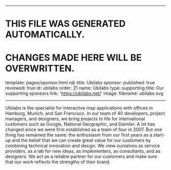 ----

# THIS FILE WAS GENERATED AUTOMATICALLY.
# CHANGES MADE HERE WILL BE OVERWRITTEN.

template: pages/sponsor.html.njk
title: Ubilabs
sponsor:
  published: true
  reviewed: true
  id: ubilabs
  order: 21
  name: Ubilabs
  type: supporting
  title: Our supporting sponsors
  link: 'https://ubilabs.net/'
  image:
    filename: ubilabs.svg

----

Ubilabs is the specialist for interactive map applications with offices in
Hamburg, Munich, and San Francisco. In our team of 40 developers, project
managers, and designers, we bring projects to life for international customers
such as Google, National Geographic, and Daimler. A lot has changed since we
were first established as a team of four in 2007. But one thing has remained
the same: the enthusiasm from our first years as a start-up and the belief that
we can create great value for our customers by combining technical innovation
and design. We view ourselves as service providers, as a lab for new ideas, as
implementers, as consultants, and as designers. We act as a reliable partner
for our customers and make sure that our work reflects the strengths of their
brand.
